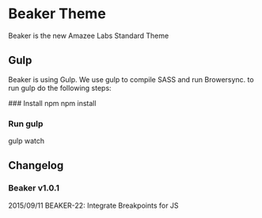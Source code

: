 # Beaker Theme
Beaker is the new Amazee Labs Standard Theme

## Gulp
Beaker is using Gulp. We use gulp to compile SASS and run Browersync.
to run gulp do the following steps:

### Install npm
npm install

### Run gulp
gulp watch

## Changelog

### Beaker v1.0.1
2015/09/11 BEAKER-22: Integrate Breakpoints for JS
